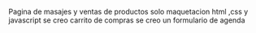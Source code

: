 Pagina de masajes y ventas de productos
solo maquetacion html ,css y javascript
se creo carrito de compras
se creo un formulario de agenda 
